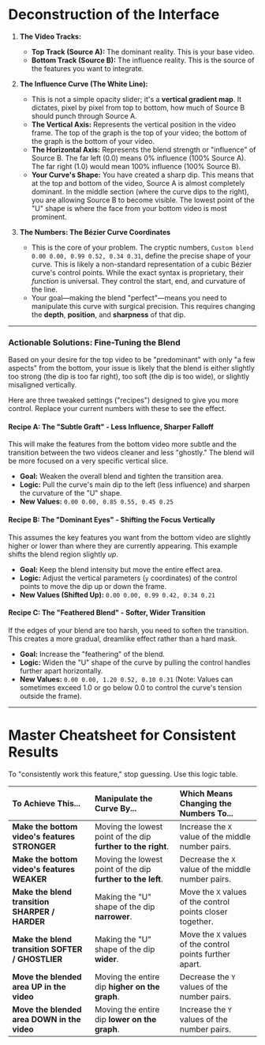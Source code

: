 # Deconstruction of the Interface

1.  **The Video Tracks:**
    *   **Top Track (Source A):** The dominant reality. This is your base video.
    *   **Bottom Track (Source B):** The influence reality. This is the source of the features you want to integrate.

2.  **The Influence Curve (The White Line):**
    *   This is not a simple opacity slider; it's a **vertical gradient map**. It dictates, pixel by pixel from top to bottom, how much of Source B should punch through Source A.
    *   **The Vertical Axis:** Represents the vertical position in the video frame. The top of the graph is the top of your video; the bottom of the graph is the bottom of your video.
    *   **The Horizontal Axis:** Represents the blend strength or "influence" of Source B. The far left (0.0) means 0% influence (100% Source A). The far right (1.0) would mean 100% influence (100% Source B).
    *   **Your Curve's Shape:** You have created a sharp dip. This means that at the top and bottom of the video, Source A is almost completely dominant. In the middle section (where the curve dips to the right), you are allowing Source B to become visible. The lowest point of the "U" shape is where the face from your bottom video is most prominent.

3.  **The Numbers: The Bézier Curve Coordinates**
    *   This is the core of your problem. The cryptic numbers, `Custom blend 0.00 0.00, 0.99 0.52, 0.34 0.31`, define the precise shape of your curve. This is likely a non-standard representation of a cubic Bézier curve's control points. While the exact syntax is proprietary, their *function* is universal. They control the start, end, and curvature of the line.
    *   Your goal—making the blend "perfect"—means you need to manipulate this curve with surgical precision. This requires changing the **depth**, **position**, and **sharpness** of that dip.

---

### **Actionable Solutions: Fine-Tuning the Blend**

Based on your desire for the top video to be "predominant" with only "a few aspects" from the bottom, your issue is likely that the blend is either slightly too strong (the dip is too far right), too soft (the dip is too wide), or slightly misaligned vertically.

Here are three tweaked settings ("recipes") designed to give you more control. Replace your current numbers with these to see the effect.

#### **Recipe A: The "Subtle Graft" - Less Influence, Sharper Falloff**
This will make the features from the bottom video more subtle and the transition between the two videos cleaner and less "ghostly." The blend will be more focused on a very specific vertical slice.

*   **Goal:** Weaken the overall blend and tighten the transition area.
*   **Logic:** Pull the curve's main dip to the left (less influence) and sharpen the curvature of the "U" shape.
*   **New Values:** `0.00 0.00, 0.85 0.55, 0.45 0.25`

#### **Recipe B: The "Dominant Eyes" - Shifting the Focus Vertically**
This assumes the key features you want from the bottom video are slightly higher or lower than where they are currently appearing. This example shifts the blend region slightly *up*.

*   **Goal:** Keep the blend intensity but move the entire effect area.
*   **Logic:** Adjust the vertical parameters (`y` coordinates) of the control points to move the dip up or down the frame.
*   **New Values (Shifted Up):** `0.00 0.00, 0.99 0.42, 0.34 0.21`

#### **Recipe C: The "Feathered Blend" - Softer, Wider Transition**
If the edges of your blend are too harsh, you need to soften the transition. This creates a more gradual, dreamlike effect rather than a hard mask.

*   **Goal:** Increase the "feathering" of the blend.
*   **Logic:** Widen the "U" shape of the curve by pulling the control handles further apart horizontally.
*   **New Values:** `0.00 0.00, 1.20 0.52, 0.10 0.31` (Note: Values can sometimes exceed 1.0 or go below 0.0 to control the curve's tension outside the frame).

---

# Master Cheatsheet for Consistent Results

To "consistently work this feature," stop guessing. Use this logic table.

| To Achieve This...                               | Manipulate the Curve By...                               | Which Means Changing the Numbers To...                       |
| :----------------------------------------------- | :------------------------------------------------------- | :----------------------------------------------------------- |
| **Make the bottom video's features STRONGER**    | Moving the lowest point of the dip **further to the right**. | Increase the `X` value of the middle number pairs.           |
| **Make the bottom video's features WEAKER**      | Moving the lowest point of the dip **further to the left**.  | Decrease the `X` value of the middle number pairs.           |
| **Make the blend transition SHARPER / HARDER**   | Making the "U" shape of the dip **narrower**.              | Move the `X` values of the control points closer together.   |
| **Make the blend transition SOFTER / GHOSTLIER** | Making the "U" shape of the dip **wider**.                 | Move the `X` values of the control points further apart.     |
| **Move the blended area UP in the video**        | Moving the entire dip **higher on the graph**.           | Decrease the `Y` values of the number pairs.                 |
| **Move the blended area DOWN in the video**      | Moving the entire dip **lower on the graph**.            | Increase the `Y` values of the number pairs.                 |
